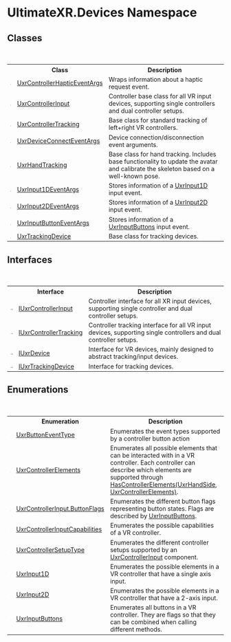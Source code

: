 # UltimateXR.Devices Namespace

## Classes
&nbsp;<table><tr><th></th><th>Class</th><th>Description</th></tr><tr><td>![Public class](media/pubclass.gif "Public class")</td><td><a href="T_UltimateXR_Devices_UxrControllerHapticEventArgs">UxrControllerHapticEventArgs</a></td><td>
Wraps information about a haptic request event.</td></tr><tr><td>![Public class](media/pubclass.gif "Public class")</td><td><a href="T_UltimateXR_Devices_UxrControllerInput">UxrControllerInput</a></td><td>
Controller base class for all VR input devices, supporting single controllers and dual controller setups.</td></tr><tr><td>![Public class](media/pubclass.gif "Public class")</td><td><a href="T_UltimateXR_Devices_UxrControllerTracking">UxrControllerTracking</a></td><td>
Base class for standard tracking of left+right VR controllers.</td></tr><tr><td>![Public class](media/pubclass.gif "Public class")</td><td><a href="T_UltimateXR_Devices_UxrDeviceConnectEventArgs">UxrDeviceConnectEventArgs</a></td><td>
Device connection/disconnection event arguments.</td></tr><tr><td>![Public class](media/pubclass.gif "Public class")</td><td><a href="T_UltimateXR_Devices_UxrHandTracking">UxrHandTracking</a></td><td>
Base class for hand tracking. Includes base functionality to update the avatar and calibrate the skeleton based on a well-known pose.</td></tr><tr><td>![Public class](media/pubclass.gif "Public class")</td><td><a href="T_UltimateXR_Devices_UxrInput1DEventArgs">UxrInput1DEventArgs</a></td><td>
Stores information of a <a href="T_UltimateXR_Devices_UxrInput1D">UxrInput1D</a> input event.</td></tr><tr><td>![Public class](media/pubclass.gif "Public class")</td><td><a href="T_UltimateXR_Devices_UxrInput2DEventArgs">UxrInput2DEventArgs</a></td><td>
Stores information of a <a href="T_UltimateXR_Devices_UxrInput2D">UxrInput2D</a> input event.</td></tr><tr><td>![Public class](media/pubclass.gif "Public class")</td><td><a href="T_UltimateXR_Devices_UxrInputButtonEventArgs">UxrInputButtonEventArgs</a></td><td>
Stores information of a <a href="T_UltimateXR_Devices_UxrInputButtons">UxrInputButtons</a> input event.</td></tr><tr><td>![Public class](media/pubclass.gif "Public class")</td><td><a href="T_UltimateXR_Devices_UxrTrackingDevice">UxrTrackingDevice</a></td><td>
Base class for tracking devices.</td></tr></table>

## Interfaces
&nbsp;<table><tr><th></th><th>Interface</th><th>Description</th></tr><tr><td>![Public interface](media/pubinterface.gif "Public interface")</td><td><a href="T_UltimateXR_Devices_IUxrControllerInput">IUxrControllerInput</a></td><td>
Controller interface for all XR input devices, supporting single controller and dual controller setups.</td></tr><tr><td>![Public interface](media/pubinterface.gif "Public interface")</td><td><a href="T_UltimateXR_Devices_IUxrControllerTracking">IUxrControllerTracking</a></td><td>
Controller tracking interface for all VR input devices, supporting single controllers and dual controller setups.</td></tr><tr><td>![Public interface](media/pubinterface.gif "Public interface")</td><td><a href="T_UltimateXR_Devices_IUxrDevice">IUxrDevice</a></td><td>
Interface for VR devices, mainly designed to abstract tracking/input devices.</td></tr><tr><td>![Public interface](media/pubinterface.gif "Public interface")</td><td><a href="T_UltimateXR_Devices_IUxrTrackingDevice">IUxrTrackingDevice</a></td><td>
Interface for tracking devices.</td></tr></table>

## Enumerations
&nbsp;<table><tr><th></th><th>Enumeration</th><th>Description</th></tr><tr><td>![Public enumeration](media/pubenumeration.gif "Public enumeration")</td><td><a href="T_UltimateXR_Devices_UxrButtonEventType">UxrButtonEventType</a></td><td>
Enumerates the event types supported by a controller button action</td></tr><tr><td>![Public enumeration](media/pubenumeration.gif "Public enumeration")</td><td><a href="T_UltimateXR_Devices_UxrControllerElements">UxrControllerElements</a></td><td>
Enumerates all possible elements that can be interacted with in a VR controller. Each controller can describe which elements are supported through <a href="M_UltimateXR_Devices_UxrControllerInput_HasControllerElements">HasControllerElements(UxrHandSide, UxrControllerElements)</a>.</td></tr><tr><td>![Protected enumeration](media/protenumeration.gif "Protected enumeration")</td><td><a href="T_UltimateXR_Devices_UxrControllerInput_ButtonFlags">UxrControllerInput.ButtonFlags</a></td><td>
Enumerates the different button flags representing button states. Flags are described by <a href="T_UltimateXR_Devices_UxrInputButtons">UxrInputButtons</a>.</td></tr><tr><td>![Public enumeration](media/pubenumeration.gif "Public enumeration")</td><td><a href="T_UltimateXR_Devices_UxrControllerInputCapabilities">UxrControllerInputCapabilities</a></td><td>
Enumerates the possible capabilities of a VR controller.</td></tr><tr><td>![Public enumeration](media/pubenumeration.gif "Public enumeration")</td><td><a href="T_UltimateXR_Devices_UxrControllerSetupType">UxrControllerSetupType</a></td><td>
Enumerates the different controller setups supported by an <a href="T_UltimateXR_Devices_UxrControllerInput">UxrControllerInput</a> component.</td></tr><tr><td>![Public enumeration](media/pubenumeration.gif "Public enumeration")</td><td><a href="T_UltimateXR_Devices_UxrInput1D">UxrInput1D</a></td><td>
Enumerates the possible elements in a VR controller that have a single axis input.</td></tr><tr><td>![Public enumeration](media/pubenumeration.gif "Public enumeration")</td><td><a href="T_UltimateXR_Devices_UxrInput2D">UxrInput2D</a></td><td>
Enumerates the possible elements in a VR controller that have a 2-axis input.</td></tr><tr><td>![Public enumeration](media/pubenumeration.gif "Public enumeration")</td><td><a href="T_UltimateXR_Devices_UxrInputButtons">UxrInputButtons</a></td><td>
Enumerates all buttons in a VR controller. They are flags so that they can be combined when calling different methods.</td></tr></table>&nbsp;
